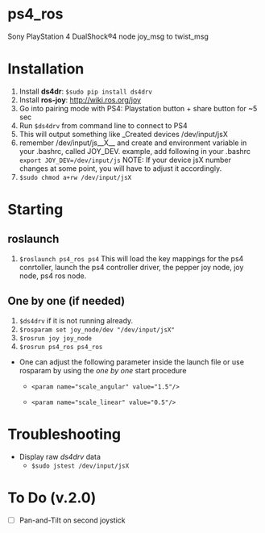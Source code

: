 # ps4_ros
Sony PlayStation 4 DualShock®4 node joy_msg to twist_msg

# Installation
1. Install __ds4dr__: `$sudo pip install ds4drv`
1. Install __ros-joy__: http://wiki.ros.org/joy
1. Go into pairing mode with PS4: Playstation button + share button for ~5 sec
1. Run `$ds4drv` from command line to connect to PS4
  1. This will output something like _Created devices /dev/input/jsX
  1. remember /dev/input/js__X__ and create and environment variable in your .bashrc, called JOY_DEV.
  	example, add following in your .bashrc
  	`export JOY_DEV=/dev/input/js`
     NOTE: If your device jsX number changes at some point, you will have to adjust it accordingly.
  1. `$sudo chmod a+rw /dev/input/jsX`

# Starting
## roslaunch
1. `$roslaunch ps4_ros ps4`
This will load the key mappings for the ps4 conrtoller, launch the ps4 controller driver, the pepper joy node, joy node, ps4 ros node.

## One by one (if needed)
1. `$ds4drv` if it is not running already.
1. `$rosparam set joy_node/dev "/dev/input/jsX"`
1. `$rosrun joy joy_node`
1. `$rosrun ps4_ros ps4_ros`




* One can adjust the following parameter inside the launch file or use rosparam by using the _one by one_ start procedure

  * ``<param name="scale_angular" value="1.5"/>``

  * ``<param name="scale_linear" value="0.5"/>``

# Troubleshooting

* Display raw _ds4drv_ data
  * `$sudo jstest /dev/input/jsX`
  
# To Do (v.2.0)
* [ ] Pan-and-Tilt on second joystick

